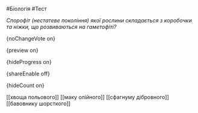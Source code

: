 #Біологія #Тест

*Спорофіт (нестатеве покоління) якої рослини складається з коробочки та ніжки, що розвиваються на гаметофіті?*

{noChangeVote on}

{preview on}

{hideProgress on}

{shareEnable off}

{hideCount on}

[[хвоща польового]]
[[маку олійного]]
[[сфагнуму дібровного]]
[[бавовнику шорсткого]]
